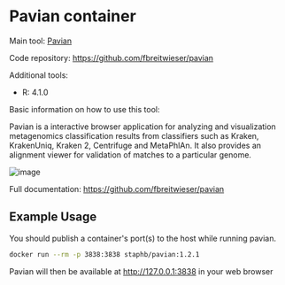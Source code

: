 
# Pavian container

Main tool: [Pavian](https://github.com/fbreitwieser/pavian)
  
Code repository: https://github.com/fbreitwieser/pavian

Additional tools:
- R: 4.1.0

Basic information on how to use this tool:

Pavian is a interactive browser application for analyzing and visualization metagenomics classification results from classifiers such as Kraken, KrakenUniq, Kraken 2, Centrifuge and MetaPhlAn. It also provides an alignment viewer for validation of matches to a particular genome.  

![image](https://cloud.githubusercontent.com/assets/516060/20188595/5c8b9808-a747-11e6-9235-296a2314659a.png)

Full documentation: https://github.com/fbreitwieser/pavian

## Example Usage
You should publish a container's port(s) to the host while running pavian.
```bash
docker run --rm -p 3838:3838 staphb/pavian:1.2.1
```
Pavian will then be available at http://127.0.0.1:3838 in your web browser
  
